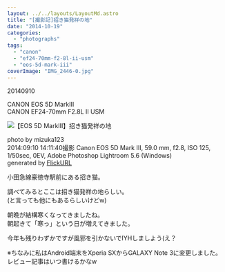 ```yaml
---
layout: ../../layouts/LayoutMd.astro
title: "[撮影記]招き猫発祥の地"
date: "2014-10-19"
categories: 
  - "photographs"
tags: 
  - "canon"
  - "ef24-70mm-f2-8l-ii-usm"
  - "eos-5d-mark-iii"
coverImage: "IMG_2446-0.jpg"
---
```


20140910

CANON EOS 5D MarkⅢ  
CANON EF24-70mm F2.8L II USM

![【EOS 5D MarkⅢ】招き猫発祥の地](/archive/images/15196510845_2710ef8535_b.jpg)
 
photo by mizuka123  
2014:09:10 14:11:40撮影 Canon EOS 5D Mark III, 59.0 mm, f2.8, ISO 125, 1/50sec, 0EV, Adobe Photoshop Lightroom 5.6 (Windows)  
generated by [FlickURL](https://itunes.apple.com/jp/app/flickurl/id817330241?mt=8)

小田急線豪徳寺駅前にある招き猫。

調べてみるとここは招き猫発祥の地らしい。  
(と言っても他にもあるらしいけどw)

朝晩が結構寒くなってきましたね。  
朝起きて「寒っ」という日が増えてきました。

今年も残りわずかですが風邪を引かないでIYHしましよう(え？

※ちなみに私はAndroid端末をXperia SXからGALAXY Note 3に変更しました。レビュー記事はいつ書けるかなw
